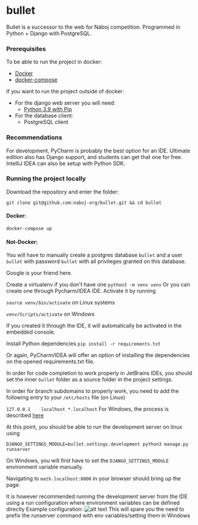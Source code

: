 # bullet

Bullet is a successor to the web for Náboj competition.
Programmed in Python + Django with PostgreSQL.

### Prerequisites

To be able to run the project in docker:
- [Docker](https://docs.docker.com/engine/install/)
- [docker-compose](https://docs.docker.com/compose/install/)

If you want to run the project outside of docker:
- For the django web server you will need:
  - [Python 3.9 with Pip](https://www.python.org/downloads/)
- For the database client:
  - PostgreSQL client

### Recommendations

For development, PyCharm is probably the best option for an IDE. Ultimate edition also has Django support, 
and students can get that one for free. IntelliJ IDEA can also be setup with Python SDK.

### Running the project locally

Download the repository and enter the folder:

``git clone git@github.com:naboj-org/bullet.git && cd bullet``

#### Docker:

``docker-compose up``

#### Not-Docker:

You will have to manually create a postgres database `bullet` and a user `bullet` with password `bullet` with all privileges granted on this database.

Google is your friend here.

Create a virtualenv if you don't have one
``python3 -m venv venv``
Or you can create one through Pycharm/IDEA IDE.
Activate it by running

```source venv/bin/activate``` on Linux systems

```venv/Scripts/activate``` on Windows

If you created it through the IDE, it will automatically be activated in the embedded console.

Install Python dependencies
``pip install -r requirements.txt``

Or again, PyCharm/IDEA will offer an option of installing the dependencies on the opened requirements.txt file.

In order for code completion to work properly in JetBrains IDEs, you should set the inner `bullet` folder as a source folder in the project settings.

In order for branch subdomains to properly work, you need to add the following entry to your `/etc/hosts` file (on Linux)

```127.0.0.1	localhost *.localhost```
For Windows, the process is described [here](https://gist.github.com/zenorocha/18b10a14b2deb214dc4ce43a2d2e2992)

At this point, you should be able to run the development server on linux using

```DJANGO_SETTINGS_MODULE=bullet.settings.development python3 manage.py runserver```

On Windows, you will first have to set the `DJANGO_SETTINGS_MODULE` environment variable manually.

Navigating to `math.localhost:8000` in your browser should bring up the page.

It is however recommended running the development server from the IDE using a run configuration where environment variables can be defined directly
Example configuration:
![alt text](./docs/run_config.png "Run configuration in IDEA")
This will spare you the need to prefix the runserver command with env variables/setting them in Windows
